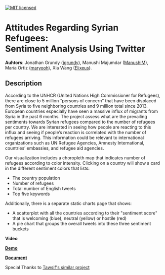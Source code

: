 [![MIT licensed](https://img.shields.io/badge/license-MIT-blue.svg)](https://github.com/Elixeus/infoviz_refugee_project/blob/master/LICENSE.md)
# Attitudes Regarding Syrian Refugees: <br/> Sentiment Analysis Using Twitter
**Auhtors**: Jonathan Grundy ([jgrundy](https://github.com/jgrundy)), Manushi Majumdar ([ManushiM](https://github.com/ManushiM)), María Ortiz ([maryooh](https://github.com/maryooh)),  Xia Wang ([Elixeus](https://github.com/Elixeus)).
## Description
According to the UNHCR (United Nations High Commissioner for Refugees), there are close to 5 million “persons of concern” that have been displaced from Syria to five neighboring countries and 9 million total since 2013. European countries especially have seen a massive influx of migrants from Syria in the past 6 months. The project assess what are the prevailing sentiments towards Syrian refugees compared to the number of refugees per country. We are interested in seeing how people are reacting to this influx and seeing if people’s reaction is correlated with the number of refugees arriving. This information could be relevant to international organizations such as UN Refugee Agencies, Amnesty International,  countries’ embassies, and refugee aid agencies.

Our visualization includes a choropleth map that indicates number of refugees according to color intensity. Clicking on a country will show a card in the different sentiment colors that lists:

* The country population
* Number of refugees
* Total number of English tweets
* Top five keywords

Additionally, there is a separate static charts page that shows:
* A scatterplot with all the countries according to their "sentiment score" that is welcoming (blue), neutral (yellow) or hostile (red)
* A pie chart that groups the overall tweets into these three sentiment buckets

**Video**

[**Demo**](http://jgrundy.github.io/infoviz_refugee_project/index.html)

[**Document**](https://docs.google.com/document/d/16RJf_7ufx5GSzzVpJWKNzBSVHa1z0XspTaDNSsN0Iys/edit#)

Special Thanks to [Tawsif's similar project](https://github.com/tawsifkhan/Syrian-Refugee-Twitter-Data-Analysis)
<!--# Motivation-->
<!--The Syrian Civil War has rained death upon Syria since its outbreak in March 2011, and forced tens of thousands of innocent citizens to fled their homeland and seek refugee in countries where they feel aliens. According to the [Syria Regional Refugee Response](http://data.unhcr.org/syrianrefugees/regional.php), in 2016 alone 31742 refugees left Syria. As the purpose of this project,-->
<!--# Data collection and preparation-->
<!--The data mining part is heavily inspired by [Tawsif's similar project](https://github.com/tawsifkhan/Syrian-Refugee-Twitter-Data-Analysis).-->
<!--# Visualization-->
<!--# TODO list-->
<!--- [x] Update the sentimental scores (histos for positive, negative and neutral scores) (Xia)-->
<!--- [x] Stitch everything together (Manushi)-->
<!--- [x] Update map color scheme; create legend (Jon)-->
